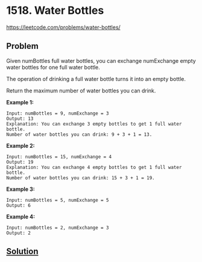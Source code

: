 # 1518. Water Bottles

https://leetcode.com/problems/water-bottles/

## Problem

Given numBottles full water bottles, you can exchange numExchange empty water bottles for one full water bottle.

The operation of drinking a full water bottle turns it into an empty bottle.

Return the maximum number of water bottles you can drink.

**Example 1:**
```
Input: numBottles = 9, numExchange = 3
Output: 13
Explanation: You can exchange 3 empty bottles to get 1 full water bottle.
Number of water bottles you can drink: 9 + 3 + 1 = 13.
````

**Example 2:**
```
Input: numBottles = 15, numExchange = 4
Output: 19
Explanation: You can exchange 4 empty bottles to get 1 full water bottle. 
Number of water bottles you can drink: 15 + 3 + 1 = 19.
```

**Example 3:**
```
Input: numBottles = 5, numExchange = 5
Output: 6
```

**Example 4:**
```
Input: numBottles = 2, numExchange = 3
Output: 2
```

## [Solution](answer.py)
